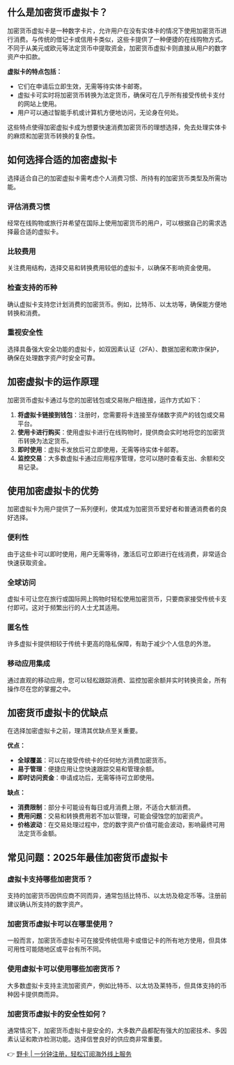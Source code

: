 ## 什么是加密货币虚拟卡？

加密货币虚拟卡是一种数字卡片，允许用户在没有实体卡的情况下使用加密货币进行消费。与传统的借记卡或信用卡类似，这些卡提供了一种便捷的在线购物方式。不同于从美元或欧元等法定货币中提取资金，加密货币虚拟卡则直接从用户的数字资产中扣款。

**虚拟卡的特点包括：**

- 它们在申请后立即生效，无需等待实体卡邮寄。
- 虚拟卡可实时将加密货币转换为法定货币，确保可在几乎所有接受传统卡支付的网站上使用。
- 用户可以通过智能手机或计算机方便地访问，无论身在何处。

这些特点使得加密虚拟卡成为想要快速消费加密货币的理想选择，免去处理实体卡的麻烦和加密货币转换的复杂性。

## 如何选择合适的加密虚拟卡

选择适合自己的加密虚拟卡需考虑个人消费习惯、所持有的加密货币类型及所需功能。

### 评估消费习惯

经常在线购物或旅行并希望在国际上使用加密货币的用户，可以根据自己的需求选择最合适的虚拟卡。

### 比较费用

关注费用结构，选择交易和转换费用较低的虚拟卡，以确保不影响资金使用。

### 检查支持的币种

确认虚拟卡支持您计划消费的加密货币。例如，比特币、以太坊等，确保能方便地转换和消费。

### 重视安全性

选择具备强大安全功能的虚拟卡，如双因素认证（2FA）、数据加密和欺诈保护，确保在处理数字资产时安全可靠。

## 加密虚拟卡的运作原理

加密货币虚拟卡通过与您的加密钱包或交易账户相连接，运作方式如下：

1. **将虚拟卡链接到钱包**：注册时，您需要将卡连接至存储数字资产的钱包或交易平台。
2. **使用卡进行购买**：使用虚拟卡进行在线购物时，提供商会实时地将您的加密货币转换为法定货币。
3. **即时使用**：虚拟卡发放后可立即使用，无需等待实体卡邮寄。
4. **监控交易**：大多数虚拟卡通过应用程序管理，您可以随时查看支出、余额和交易记录。

## 使用加密虚拟卡的优势

加密虚拟卡为用户提供了一系列便利，使其成为加密货币爱好者和普通消费者的良好选择。

### 便利性

由于这些卡可以即时使用，用户无需等待，激活后可立即进行在线消费，非常适合快速获取资金。

### 全球访问

虚拟卡可让您在旅行或国际网上购物时轻松使用加密货币，只要商家接受传统卡支付即可。这对于频繁出行的人士尤其适用。

### 匿名性

许多虚拟卡提供相较于传统卡更高的隐私保障，有助于减少个人信息的外泄。

### 移动应用集成

通过直观的移动应用，您可以轻松跟踪消费、监控加密余额并实时转换资金，所有操作尽在您的掌握之中。

## 加密货币虚拟卡的优缺点

在选择加密虚拟卡之前，理清其优缺点至关重要。

**优点：**

- **全球覆盖**：可以在接受传统卡的任何地方消费加密货币。
- **易于管理**：便捷应用让您快速跟踪交易和管理余额。
- **即时访问资金**：申请成功后，无需等待可立即使用。

**缺点：**

- **消费限制**：部分卡可能设有每日或月消费上限，不适合大额消费。
- **费用问题**：交易和转换费用若不加以管理，可能会侵蚀您的加密资产。
- **价格波动**：在交易处理过程中，您的数字资产价值可能会波动，影响最终可用法定货币金额。

## 常见问题：2025年最佳加密货币虚拟卡

### 虚拟卡支持哪些加密货币？

支持的加密货币因供应商不同而异，通常包括比特币、以太坊及稳定币等。注册前建议确认所支持的数字资产。

### 加密货币虚拟卡可以在哪里使用？

一般而言，加密货币虚拟卡可在接受传统信用卡或借记卡的所有地方使用，但具体可用性可能随地区或平台有所不同。

### 使用虚拟卡可以使用哪些加密货币？

大多数虚拟卡支持主流加密资产，例如比特币、以太坊及莱特币，但具体支持的币种因卡提供商而异。

### 加密货币虚拟卡的安全性如何？

通常情况下，加密货币虚拟卡是安全的，大多数产品都配有强大的加密技术、多因素认证和欺诈检测功能。选择信誉良好的供应商非常重要。

👉 [野卡 | 一分钟注册，轻松订阅海外线上服务](https://bit.ly/bewildcard)